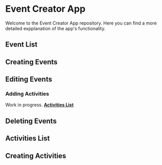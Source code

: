 # Event Creator App

Welcome to the Event Creator App repository. Here you can find a more detailed expplanation of the app's functionality.

## Event List

## Creating Events

## Editing Events

### Adding Activities

Work in progress. **[Activities List](##ActivitiesList)**

## Deleting Events

## Activities List

## Creating Activities